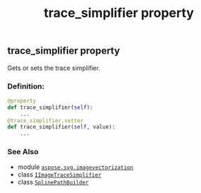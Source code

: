 ﻿---
title: trace_simplifier property
second_title: Aspose.SVG for Python via .NET API References
description: 
type: docs
weight: 50
url: /python-net/aspose.svg.imagevectorization/splinepathbuilder/trace_simplifier/
is_root: false
---

## trace_simplifier property


Gets or sets the trace simplifier.
### Definition:
```python
@property
def trace_simplifier(self):
    ...
@trace_simplifier.setter
def trace_simplifier(self, value):
    ...
```

### See Also
* module [`aspose.svg.imagevectorization`](../../)
* class [`IImageTraceSimplifier`](/svg/python-net/aspose.svg.imagevectorization/iimagetracesimplifier)
* class [`SplinePathBuilder`](/svg/python-net/aspose.svg.imagevectorization/splinepathbuilder)
